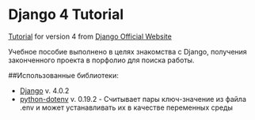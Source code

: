 # Django 4 Tutorial
[Tutorial](https://docs.djangoproject.com/en/4.0/intro/) for version 4 from [Django Official Website](https://www.djangoproject.com/)

Учебное пособие выполнено в целях знакомства с Django, получения законченного проекта в порфолио для поиска работы.

##Использованные библиотеки:

- [Django](https://www.djangoproject.com/) v. 4.0.2
- [python-dotenv](https://pypi.org/project/python-dotenv/) v. 0.19.2 - Считывает пары ключ-значение из файла .env и может устанавливать их в качестве переменных среды
